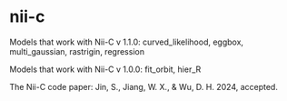 
# nii-c

Models that work with Nii-C v 1.1.0: curved_likelihood,  eggbox,  multi_gaussian,  rastrigin,  regression

Models that work with Nii-C v 1.0.0: fit_orbit,  hier_R  


The Nii-C code paper: Jin, S., Jiang, W. X., & Wu, D. H. 2024, accepted.

